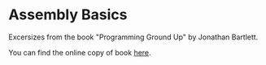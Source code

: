 # Assembly Basics

Excersizes from the book "Programming Ground Up"  by Jonathan Bartlett.

You can find the online copy of book [here](http://nongnu.askapache.com/pgubook/ProgrammingGroundUp-1-0-booksize.pdf).
